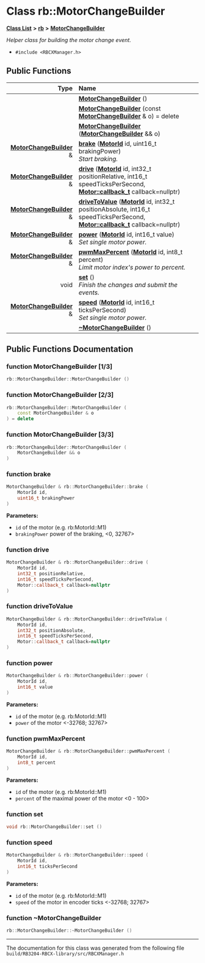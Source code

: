
# Class rb::MotorChangeBuilder


[**Class List**](annotated.md) **>** [**rb**](namespacerb.md) **>** [**MotorChangeBuilder**](classrb_1_1_motor_change_builder.md)



_Helper class for building the motor change event._ 

* `#include <RBCXManager.h>`















## Public Functions

| Type | Name |
| ---: | :--- |
|   | [**MotorChangeBuilder**](classrb_1_1_motor_change_builder.md#function-motorchangebuilder-13) () <br> |
|   | [**MotorChangeBuilder**](classrb_1_1_motor_change_builder.md#function-motorchangebuilder-23) (const [**MotorChangeBuilder**](classrb_1_1_motor_change_builder.md) & o) = delete<br> |
|   | [**MotorChangeBuilder**](classrb_1_1_motor_change_builder.md#function-motorchangebuilder-33) ([**MotorChangeBuilder**](classrb_1_1_motor_change_builder.md) && o) <br> |
|  [**MotorChangeBuilder**](classrb_1_1_motor_change_builder.md) & | [**brake**](classrb_1_1_motor_change_builder.md#function-brake) ([**MotorId**](namespacerb.md#enum-motorid) id, uint16\_t brakingPower) <br>_Start braking._  |
|  [**MotorChangeBuilder**](classrb_1_1_motor_change_builder.md) & | [**drive**](classrb_1_1_motor_change_builder.md#function-drive) ([**MotorId**](namespacerb.md#enum-motorid) id, int32\_t positionRelative, int16\_t speedTicksPerSecond, [**Motor::callback\_t**](classrb_1_1_motor.md#typedef-callback-t) callback=nullptr) <br> |
|  [**MotorChangeBuilder**](classrb_1_1_motor_change_builder.md) & | [**driveToValue**](classrb_1_1_motor_change_builder.md#function-drivetovalue) ([**MotorId**](namespacerb.md#enum-motorid) id, int32\_t positionAbsolute, int16\_t speedTicksPerSecond, [**Motor::callback\_t**](classrb_1_1_motor.md#typedef-callback-t) callback=nullptr) <br> |
|  [**MotorChangeBuilder**](classrb_1_1_motor_change_builder.md) & | [**power**](classrb_1_1_motor_change_builder.md#function-power) ([**MotorId**](namespacerb.md#enum-motorid) id, int16\_t value) <br>_Set single motor power._  |
|  [**MotorChangeBuilder**](classrb_1_1_motor_change_builder.md) & | [**pwmMaxPercent**](classrb_1_1_motor_change_builder.md#function-pwmmaxpercent) ([**MotorId**](namespacerb.md#enum-motorid) id, int8\_t percent) <br>_Limit motor index's power to percent._  |
|  void | [**set**](classrb_1_1_motor_change_builder.md#function-set) () <br>_Finish the changes and submit the events._  |
|  [**MotorChangeBuilder**](classrb_1_1_motor_change_builder.md) & | [**speed**](classrb_1_1_motor_change_builder.md#function-speed) ([**MotorId**](namespacerb.md#enum-motorid) id, int16\_t ticksPerSecond) <br>_Set single motor power._  |
|   | [**~MotorChangeBuilder**](classrb_1_1_motor_change_builder.md#function-motorchangebuilder) () <br> |








## Public Functions Documentation


### function MotorChangeBuilder [1/3]


```cpp
rb::MotorChangeBuilder::MotorChangeBuilder () 
```



### function MotorChangeBuilder [2/3]


```cpp
rb::MotorChangeBuilder::MotorChangeBuilder (
    const MotorChangeBuilder & o
) = delete
```



### function MotorChangeBuilder [3/3]


```cpp
rb::MotorChangeBuilder::MotorChangeBuilder (
    MotorChangeBuilder && o
) 
```



### function brake 


```cpp
MotorChangeBuilder & rb::MotorChangeBuilder::brake (
    MotorId id,
    uint16_t brakingPower
) 
```




**Parameters:**


* `id` of the motor (e.g. rb:MotorId::M1) 
* `brakingPower` power of the braking, &lt;0, 32767&gt; 




        

### function drive 


```cpp
MotorChangeBuilder & rb::MotorChangeBuilder::drive (
    MotorId id,
    int32_t positionRelative,
    int16_t speedTicksPerSecond,
    Motor::callback_t callback=nullptr
) 
```



### function driveToValue 


```cpp
MotorChangeBuilder & rb::MotorChangeBuilder::driveToValue (
    MotorId id,
    int32_t positionAbsolute,
    int16_t speedTicksPerSecond,
    Motor::callback_t callback=nullptr
) 
```



### function power 


```cpp
MotorChangeBuilder & rb::MotorChangeBuilder::power (
    MotorId id,
    int16_t value
) 
```




**Parameters:**


* `id` of the motor (e.g. rb:MotorId::M1) 
* `power` of the motor &lt;-32768; 32767&gt; 




        

### function pwmMaxPercent 


```cpp
MotorChangeBuilder & rb::MotorChangeBuilder::pwmMaxPercent (
    MotorId id,
    int8_t percent
) 
```




**Parameters:**


* `id` of the motor (e.g. rb:MotorId::M1) 
* `percent` of the maximal power of the motor &lt;0 - 100&gt; 




        

### function set 


```cpp
void rb::MotorChangeBuilder::set () 
```



### function speed 


```cpp
MotorChangeBuilder & rb::MotorChangeBuilder::speed (
    MotorId id,
    int16_t ticksPerSecond
) 
```




**Parameters:**


* `id` of the motor (e.g. rb:MotorId::M1) 
* `speed` of the motor in encoder ticks &lt;-32768; 32767&gt; 




        

### function ~MotorChangeBuilder 


```cpp
rb::MotorChangeBuilder::~MotorChangeBuilder () 
```



------------------------------
The documentation for this class was generated from the following file `build/RB3204-RBCX-library/src/RBCXManager.h`
